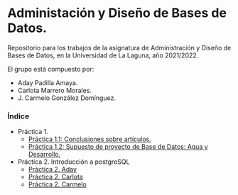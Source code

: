 # Administación y Diseño de Bases de Datos.
Repositorio para los trabajos de la asignatura de Administración y Diseño de Bases de Datos, en la Universidad de La Laguna, año 2021/2022.

El grupo está compuesto por:
 - Aday Padilla Amaya.
 - Carlota Marrero Morales.
 - J. Carmelo González Domínguez.


### Índice
 - Práctica 1.
     - [Práctica 1.1: Conclusiones sobre artículos.](./pr1/pr1.1/README.md)
     - [Práctica 1.2: Supuesto de proyecto de Base de Datos: Agua y Desarrollo.](./pr1/pr1.2/README.md)
 - Práctica 2. Introducción a postgreSQL
     - [Práctica 2. Aday](./pr2/pr2.aday/README.md)
     - [Práctica 2. Carlota](./pr2/pr2.carlota/README.md)
     - [Práctica 2. Carmelo](./pr2/pr2.carmelo/README.md)
     
